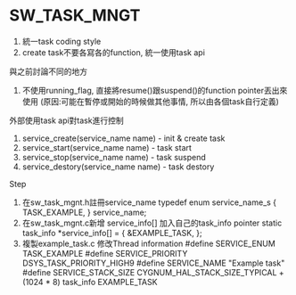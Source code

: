 # SW_TASK_MNGT


1. 統一task coding style
2. create task不要各寫各的function, 統一使用task api

與之前討論不同的地方

1. 不使用running_flag, 直接將resume()跟suspend()的function pointer丟出來使用 (原因:可能在暫停或開始的時候做其他事情, 所以由各個task自行定義)

外部使用task api對task進行控制

1. service_create(service_name name)  - init & create task
2. service_start(service_name name)   - task start
3. service_stop(service_name name)    - task suspend
4. service_destory(service_name name) - task destory

Step

1. 在sw_task_mgnt.h註冊service_name
		typedef enum service_name_s {
    		TASK_EXAMPLE,
		} service_name;
2. 在sw_task_mgnt.c新增 service_info[] 加入自己的task_info pointer
static task_info *service_info[] = {
    &EXAMPLE_TASK,
};
3. 複製example_task.c 修改Thread information
#define SERVICE_ENUM            TASK_EXAMPLE
#define SERVICE_PRIORITY        DSYS_TASK_PRIORITY_HIGH9
#define SERVICE_NAME            "Example task"
#define SERVICE_STACK_SIZE      CYGNUM_HAL_STACK_SIZE_TYPICAL + (1024 * 8)
task_info EXAMPLE_TASK
